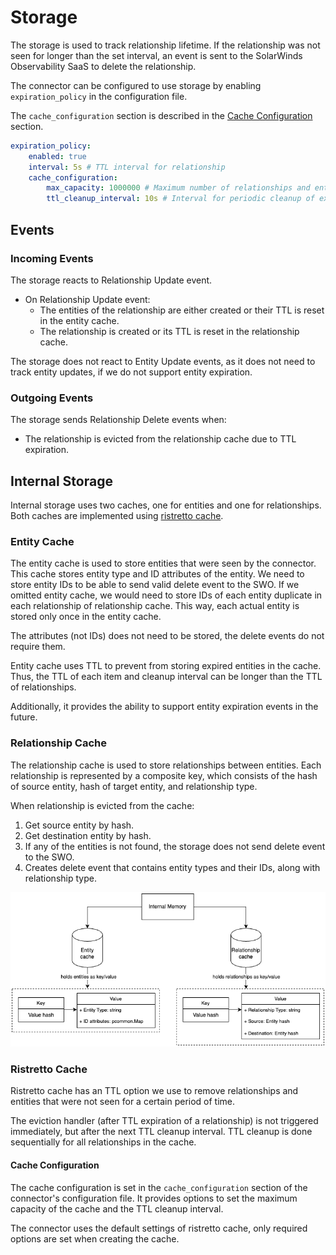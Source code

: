 # Storage

The storage is used to track relationship lifetime. If the relationship was not seen for longer than the set interval,
an event is sent to the SolarWinds Observability SaaS to delete the relationship.

The connector can be configured to use storage by enabling `expiration_policy` in the configuration file.

The `cache_configuration` section is described in the [Cache Configuration](#cache-configuration) section.
```yaml
expiration_policy:
    enabled: true
    interval: 5s # TTL interval for relationship
    cache_configuration:
        max_capacity: 1000000 # Maximum number of relationships and entities in the cache
        ttl_cleanup_interval: 10s # Interval for periodic cleanup of expired relationships
```

## Events
### Incoming Events
The storage reacts to Relationship Update event.
- On Relationship Update event:
  - The entities of the relationship are either created or their TTL is reset in the entity cache.
  - The relationship is created or its TTL is reset in the relationship cache.

The storage does not react to Entity Update events, as it does not need to track entity updates, if we
do not support entity expiration.

### Outgoing Events
The storage sends Relationship Delete events when:
- The relationship is evicted from the relationship cache due to TTL expiration.

## Internal Storage
Internal storage uses two caches, one for entities and one for relationships.
Both caches are implemented using [ristretto cache](https://github.com/hypermodeinc/ristretto).

### Entity Cache
The entity cache is used to store entities that were seen by the connector. This cache stores entity type
and ID attributes of the entity. We need to store entity IDs to be able to send valid delete event to the SWO.
If we omitted entity cache, we would need to store IDs of each entity duplicate in each relationship of relationship cache.
This way, each actual entity is stored only once in the entity cache.

The attributes (not IDs) does not need to be stored, the delete events do not require them.

Entity cache uses TTL to prevent from storing expired entities in the cache. Thus, the TTL of each item
and cleanup interval can be longer than the TTL of relationships.

Additionally, it provides the ability to support entity expiration events in the future.

### Relationship Cache
The relationship cache is used to store relationships between entities. Each relationship is represented by a composite key,
which consists of the hash of source entity, hash of target entity, and relationship type.

When relationship is evicted from the cache:
1. Get source entity by hash.
2. Get destination entity by hash.
3. If any of the entities is not found, the storage does not send delete event to the SWO.
4. Creates delete event that contains entity types and their IDs, along with relationship type.


![internal_storage.png](./internal_storage.png)

### Ristretto Cache
Ristretto cache has an TTL option we use to remove relationships and entities that were not seen for a certain period of time.

The eviction handler (after TTL expiration of a relationship) is not triggered immediately, but after the next TTL cleanup interval.
TTL cleanup is done sequentially for all relationships in the cache.

#### Cache Configuration
The cache configuration is set in the `cache_configuration` section of the connector's configuration file.
It provides options to set the maximum capacity of the cache and the TTL cleanup interval. 

The connector uses the default settings of ristretto cache, only required options are set when creating the cache.

